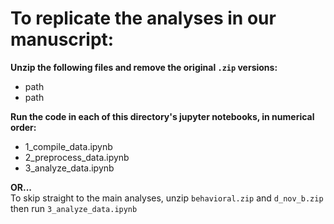 # To replicate the analyses in our manuscript:  
<b>Unzip the following files and remove the original `.zip` versions:</b>
+ path
+ path

<b>Run the code in each of this directory's jupyter notebooks, in numerical order:</b>

+ 1_compile_data.ipynb
+ 2_preprocess_data.ipynb
+ 3_analyze_data.ipynb

<b>OR...</b><br />
To skip straight to the main analyses, unzip `behavioral.zip` and `d_nov_b.zip` then run `3_analyze_data.ipynb`
